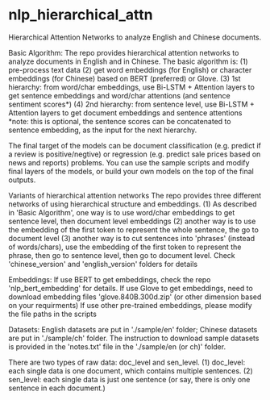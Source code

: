 # nlp_hierarchical_attn

Hierarchical Attention Networks to analyze English and Chinese documents. 


Basic Algorithm:
The repo provides hierarchical attention networks to analyze documents in English and in Chinese. The basic algorithm is:
(1) pre-process text data
(2) get word embeddings (for English) or character embeddings (for Chinese) based on BERT (preferred) or Glove. 
(3) 1st hierarchy: from word/char embeddings, use Bi-LSTM + Attention layers to get sentence embeddings and word/char attentions (and sentence sentiment scores*)
(4) 2nd hierarchy: from sentence level, use Bi-LSTM + Attention layers to get document embeddings and sentence attentions
*note: this is optional, the sentence scores can be concatenated to sentence embedding, as the input for the next hierarchy.

The final target of the models can be document classification (e.g. predict if a review is positive/negtive) or regression (e.g. predict sale prices based on news and reports) problems. You can use the sample scripts and modify final layers of the models, or build your own models on the top of the final outputs. 


Variants of hierarchical attention networks
The repo provides three different networks of using hierarchical structure and embeddings.
(1) As described in 'Basic Algorithm', one way is to use word/char embeddings to get sentence level, then document level embeddings
(2) another way is to use the embedding of the first token to represent the whole sentence, the go to document level
(3) another way is to cut sentences into 'phrases' (instead of words/chars), use the embedding of the first token to represent the phrase, then go to sentence level, then go to document level. 
Check 'chinese_version' and 'english_version' folders for details 


Embeddings:
If use BERT to get embeddings, check the repo 'nlp_bert_embedding' for details.
If use Glove to get embeddings, need to download embedding files 'glove.840B.300d.zip' (or other dimension based on your requirments) 
If use other pre-trained embeddings, please modify the file paths in the scripts


Datasets:
English datasets are put in './sample/en' folder; Chinese datasets are put in './sample/ch' folder.
The instruction to download sample datasets is provided in the 'notes.txt' file in the './sample/en (or ch)' folder. 

There are two types of raw data: doc_level and sen_level.
(1) doc_level: each single data is one document, which contains multiple sentences. 
(2) sen_level: each single data is just one sentence (or say, there is only one sentence in each document.)
